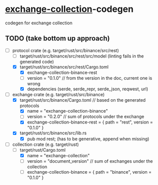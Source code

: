 # [exchange-collection](../README.md)-codegen
codegen for exchange collection

## TODO (take bottom up approach)
- [ ] protocol crate (e.g.  target/rust/src/binance/src/rest)
  - [ ] target/rust/src/binance/src/rest/src/model (linting fails in the generated code)
  - [x] target/rust/src/binance/src/rest/Cargo.toml
    - [x] exchange-collection-binance-rest
    - [ ] version = "0.1.0" // from the version in the doc, current one is wrong
    - [x] dependencies (serde, serde_repr, serde_json, reqwest, url)
- [ ] exchange crate (e.g. target/rust/src/binance)
  - [x] target/rust/src/binance/Cargo.toml // based on the generated protocols
    - [x] name = "exchange-collection-binance"
    - [ ] version = "0.2.0" // sum of protocols under the exchange
    - [x] exchange-collection-binance-rest = { path = "rest", version = "0.1.0" }
  - [x] target/rust/src/binance/src/lib.rs
    - [x] pub mod rest; (has to be generative, append when missing)
- [ ] collection crate (e.g. target/rust)
  - [ ] target/rust/Cargo.toml
    - [x] name = "exchange-collection"
    - [ ] version = "document_version" // sum of exchanges under the collection
    - [ ] exchange-collection-binance = { path = "binance", version = "0.1.0" }
